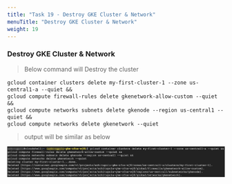 ```yaml
---
title: "Task 19 - Destroy GKE Cluster & Network"
menuTitle: "Destroy GKE Cluster & Network"
weight: 19
---
```


### Destroy GKE Cluster & Network

> Below command will Destroy the cluster

```
gcloud container clusters delete my-first-cluster-1 --zone us-central1-a --quiet && 
gcloud compute firewall-rules delete gkenetwork-allow-custom --quiet && 
gcloud compute networks subnets delete gkenode --region us-central1 --quiet &&
gcloud compute networks delete gkenetwork --quiet
```
> output will be similar as below

![clusterDeleted](clusters-deleted.png)
